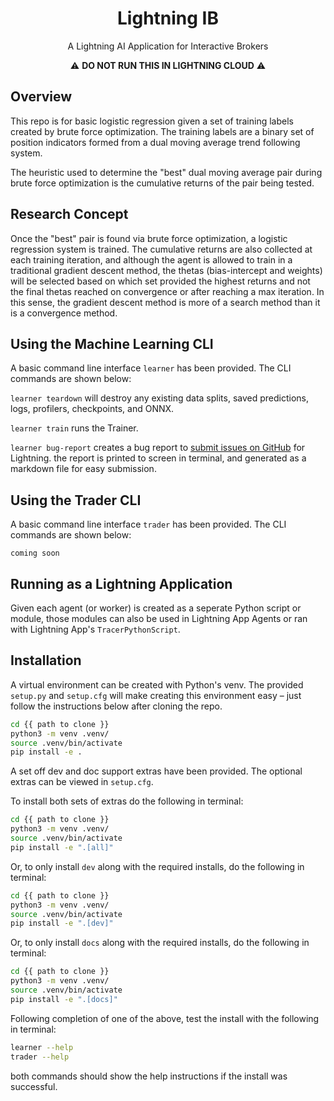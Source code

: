 <div align="center">

# Lightning IB

<!--[![codecov](https://codecov.io/gh/JustinGoheen/lightning-pod/branch/main/graph/badge.svg)](https://codecov.io/gh/JustinGoheen/lightning-pod) -->

A Lightning AI Application for Interactive Brokers

:warning: **DO NOT RUN THIS IN LIGHTNING CLOUD** :warning:

</div>

## Overview

This repo is for basic logistic regression given a set of training labels created by brute force optimization. The training labels are a binary set of position indicators formed from a dual moving average trend following system.

The heuristic used to determine the "best" dual moving average pair during brute force optimization is the cumulative returns of the pair being tested.

## Research Concept

Once the "best" pair is found via brute force optimization, a logistic regression system is trained. The cumulative returns are also collected at each training iteration, and although the agent is allowed to train in a traditional gradient descent method, the thetas (bias-intercept and weights) will be selected based on which set provided the highest returns and not the final thetas reached on convergence or after reaching a max iteration. In this sense, the gradient descent method is more of a search method than it is a convergence method.

## Using the Machine Learning CLI

A basic command line interface `learner` has been provided. The CLI commands are shown below:

`learner teardown` will destroy any existing data splits, saved predictions, logs, profilers, checkpoints, and ONNX. <br>

`learner train` runs the Trainer. <br>

`learner bug-report` creates a bug report to [submit issues on GitHub](https://github.com/Lightning-AI/lightning/issues) for Lightning. the report is printed to screen in terminal, and generated as a markdown file for easy submission.

## Using the Trader CLI

A basic command line interface `trader` has been provided. The CLI commands are shown below:

`coming soon`

## Running as a Lightning Application

Given each agent (or worker) is created as a seperate Python script or module, those modules can also be used in Lightning App Agents or ran with Lightning App's `TracerPythonScript`.

## Installation

A virtual environment can be created with Python's venv. The provided `setup.py` and `setup.cfg` will make creating this environment easy – just follow the instructions below after cloning the repo.

```sh
cd {{ path to clone }}
python3 -m venv .venv/
source .venv/bin/activate
pip install -e .
```

A set off dev and doc support extras have been provided. The optional extras can be viewed in `setup.cfg`.

To install both sets of extras do the following in terminal:

```sh
cd {{ path to clone }}
python3 -m venv .venv/
source .venv/bin/activate
pip install -e ".[all]"
```

Or, to only install `dev` along with the required installs, do the following in terminal: 

```sh
cd {{ path to clone }}
python3 -m venv .venv/
source .venv/bin/activate
pip install -e ".[dev]"
```

Or, to only install `docs` along with the required installs, do the following in terminal: 

```sh
cd {{ path to clone }}
python3 -m venv .venv/
source .venv/bin/activate
pip install -e ".[docs]"
```

Following completion of one of the above, test the install with the following in terminal:

```sh
learner --help
trader --help
```

both commands should show the help instructions if the install was successful.
